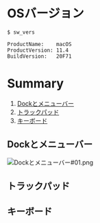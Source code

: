 # OSバージョン

```
$ sw_vers

ProductName:    macOS
ProductVersion: 11.4
BuildVersion:   20F71
```

# Summary

1. [Dockとメニューバー](#dockとメニューバー)
1. [トラックパッド](#トラックパッド)
1. [キーボード](#キーボード)

## Dockとメニューバー

![Dockとメニューバー#01.png](screen_shot/Dockとメニューバー#01.png)

## トラックパッド

## キーボード
